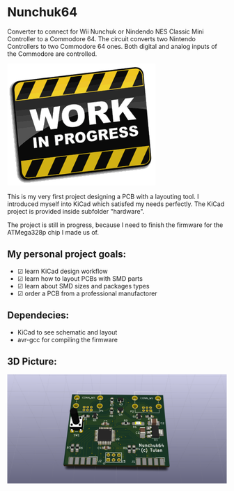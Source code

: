 Nunchuk64
==============
Converter to connect for Wii Nunchuk or Nindendo NES Classic Mini Controller 
to a Commodore 64. The circuit converts two Nintendo Controllers to two 
Commodore 64 ones. Both digital and analog inputs of the Commodore are 
controlled.

![Work in Progress](work.gif)

This is my very first project designing a PCB with a layouting tool.
I introduced myself into KiCad which satisfed my needs perfectly.
The KiCad project is provided inside subfolder "hardware".

The project is still in progress, because I need to finish the firmware for the 
ATMega328p chip I made us of.

My personal project goals:
--------------
- ☑ learn KiCad design workflow
- ☑ learn how to layout PCBs with SMD parts
- ☑ learn about SMD sizes and packages types
- ☑ order a PCB from a professional manufactorer


Dependecies:
--------------
- KiCad to see schematic and layout
- avr-gcc for compiling the firmware

3D Picture:
--------------
![3d Picture](nunchuk64.png)
